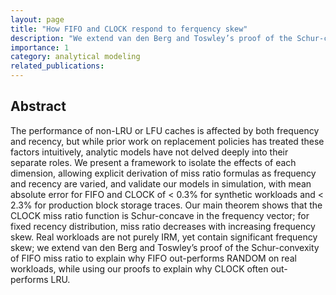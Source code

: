 ```yaml
---
layout: page
title: "How FIFO and CLOCK respond to ferquency skew"
description: "We extend van den Berg and Toswley’s proof of the Schur-convexity of FIFO miss ratio to explain why FIFO out-performs RANDOM on real workloads, while using our proofs to explain why CLOCK often out-performs LRU." 
importance: 1
category: analytical modeling 
related_publications: 
---
```


## Abstract
The performance of non-LRU or LFU caches is affected by both frequency and recency, but while prior work on replacement policies has treated these factors intuitively, analytic models have not delved deeply into their separate roles. We present a framework to isolate
the effects of each dimension, allowing explicit derivation of miss ratio formulas as frequency and recency are varied, and validate our
models in simulation, with mean absolute error for FIFO and CLOCK of < 0.3\% for synthetic workloads and < 2.3\% for production block storage traces.
Our main theorem shows that the CLOCK miss ratio function is Schur-concave in the frequency vector; for fixed recency distribution, miss ratio decreases with increasing frequency skew. Real workloads are not purely IRM, yet contain significant frequency skew; we extend van den Berg and Toswley’s proof of the Schur-convexity of FIFO miss ratio to explain why FIFO out-performs RANDOM on real workloads, while using our proofs to explain why CLOCK often out-performs LRU.
<!-- ![](../clock-levels.webp) -->